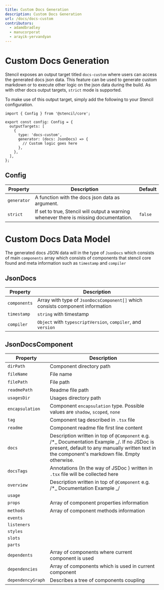 ```yaml
---
title: Custom Docs Generation
description: Custom Docs Generation
url: /docs/docs-custom
contributors:
  - adamdbradley
  - manucorporat
  - arayik-yervandyan
---
```


# Custom Docs Generation

Stencil exposes an output target titled `docs-custom` where users can access the generated docs json data. This feature can be used to generate custom markdown or to execute other logic on the json data during the build. As with other docs output targets, `strict` mode is supported.

To make use of this output target, simply add the following to your Stencil configuration.

```tsx
import { Config } from '@stencil/core';

export const config: Config = {
  outputTargets: [
    {
      type: 'docs-custom',
      generator: (docs: JsonDocs) => {
        // Custom logic goes here
      },
    },
  ],
};
```

## Config

| Property    | Description                                                                            | Default |
| ----------- | -------------------------------------------------------------------------------------- | ------- |
| `generator` | A function with the docs json data as argument.                                        |         |
| `strict`    | If set to true, Stencil will output a warning whenever there is missing documentation. | `false` |

# Custom Docs Data Model

The generated docs JSON data will in the type of `JsonDocs` which consists of main `components` array which consists of components that stencil core found and meta information such as `timestamp` and `compiler`

## JsonDocs

| Property     | Description                                                                   |
| ------------ | ----------------------------------------------------------------------------- |
| `components` | Array with type of `JsonDocsComponent[]` which consists component information |
| `timestamp`  | `string` with timestamp                                                       |
| `compiler`   | `Object` with `typescriptVersion`, `compiler`, and `version`                  |

## JsonDocsComponent

| Property          | Description                                                                                                                                                                                    |
| ----------------- | ---------------------------------------------------------------------------------------------------------------------------------------------------------------------------------------------- |
| `dirPath`         | Component directory path                                                                                                                                                                       |
| `fileName`        | File name                                                                                                                                                                                      |
| `filePath`        | File path                                                                                                                                                                                      |
| `readmePath`      | Readme file path                                                                                                                                                                               |
| `usagesDir`       | Usages directory path                                                                                                                                                                          |
| `encapsulation`   | Component `encapsulation` type. Possible values are `shadow`, `scoped`, `none`                                                                                                                 |
| `tag`             | Component tag described in `.tsx` file                                                                                                                                                         |
| `readme`          | Component readme file first line content                                                                                                                                                       |
| `docs`            | Description written in top of `@Component` e.g. /\*_ Documentation Example _/. If no JSDoc is present, default to any manually written text in the component's markdown file. Empty otherwise. |
| `docsTags`        | Annotations (In the way of JSDoc ) written in `.tsx` file will be collected here                                                                                                               |
| `overview`        | Description written in top of `@Component` e.g. /\*_ Documentation Example _/                                                                                                                  |
| `usage`           |                                                                                                                                                                                                |
| `props`           | Array of component properties information                                                                                                                                                      |
| `methods`         | Array of component methods information                                                                                                                                                         |
| `events`          |                                                                                                                                                                                                |
| `listeners`       |                                                                                                                                                                                                |
| `styles`          |                                                                                                                                                                                                |
| `slots`           |                                                                                                                                                                                                |
| `parts`           |                                                                                                                                                                                                |
| `dependents`      | Array of components where current component is used                                                                                                                                            |
| `dependencies`    | Array of components which is used in current component                                                                                                                                         |
| `dependencyGraph` | Describes a tree of components coupling                                                                                                                                                        |
